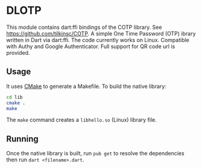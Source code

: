 # DLOTP

This module contains dart:ffi bindings of the COTP library. See https://github.com/tilkinsc/COTP.
A simple One Time Password (OTP) ibrary written in Dart via dart:ffi.
The code currently works on Linux.
Compatible with Authy and Google Authenticator. Full support for QR code url is provided.

## Usage

It uses [CMake](https://cmake.org) to generate a Makefile. To build the native library:

```bash
cd lib
cmake .
make
```
The `make` command creates a `libhello.so` (Linux) library file.

## Running

Once the native library is built, run `pub get` to resolve the dependencies then run `dart <filename>.dart`.
